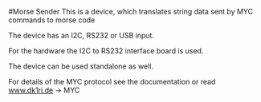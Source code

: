 #Morse Sender
This is a device, which translates string data sent by MYC commands to morse code

The device has an I2C, RS232 or USB input.

For the hardware the I2C to RS232 interface board is used.

The device can be used standalone as well.

For details of the MYC protocol see the documentation or read www.dk1ri.de -> MYC
